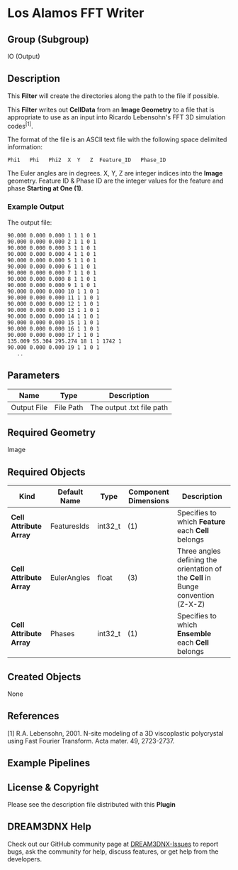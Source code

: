 # Los Alamos FFT Writer

## Group (Subgroup)

IO (Output)

## Description

This **Filter** will create the directories along the path to the file if possible.

This **Filter** writes out **CellData** from an **Image Geometry** to a file that is appropriate to use as an input into Ricardo Lebensohn's FFT 3D simulation codes<sup>[1]</sup>.

The format of the file is an ASCII text file with the following space delimited information:

    Phi1   Phi   Phi2  X  Y   Z  Feature_ID   Phase_ID

The Euler angles are in degrees. X, Y, Z are integer indices into the **Image** geometry. Feature ID & Phase ID are the integer values for the feature and phase **Starting at One (1)**.

### Example Output

The output file:     

    90.000 0.000 0.000 1 1 1 0 1
    90.000 0.000 0.000 2 1 1 0 1 
    90.000 0.000 0.000 3 1 1 0 1  
    90.000 0.000 0.000 4 1 1 0 1
    90.000 0.000 0.000 5 1 1 0 1  
    90.000 0.000 0.000 6 1 1 0 1
    90.000 0.000 0.000 7 1 1 0 1
    90.000 0.000 0.000 8 1 1 0 1
    90.000 0.000 0.000 9 1 1 0 1  
    90.000 0.000 0.000 10 1 1 0 1
    90.000 0.000 0.000 11 1 1 0 1 
    90.000 0.000 0.000 12 1 1 0 1  
    90.000 0.000 0.000 13 1 1 0 1
    90.000 0.000 0.000 14 1 1 0 1  
    90.000 0.000 0.000 15 1 1 0 1
    90.000 0.000 0.000 16 1 1 0 1
    90.000 0.000 0.000 17 1 1 0 1
    135.009 55.304 295.274 18 1 1 1742 1 
    90.000 0.000 0.000 19 1 1 0 1 
       ..  

## Parameters

| Name             | Type | Description |
|------------------|------|-------------|
| Output File | File Path | The output .txt file path |

## Required Geometry

Image

## Required Objects

| Kind | Default Name | Type | Component Dimensions | Description |
|------|--------------|------|----------------------|-------------|
| **Cell Attribute Array** | FeaturesIds | int32_t | (1) | Specifies to which **Feature** each **Cell** belongs |
| **Cell Attribute Array** | EulerAngles | float | (3) | Three angles defining the orientation of the **Cell** in Bunge convention (Z-X-Z) |
| **Cell Attribute Array** | Phases | int32_t | (1) |  Specifies to which **Ensemble** each **Cell** belongs |

## Created Objects

None

## References

[1] R.A. Lebensohn, 2001. N-site modeling of a 3D viscoplastic polycrystal using Fast Fourier Transform. Acta mater. 49, 2723-2737.

## Example Pipelines

## License & Copyright

Please see the description file distributed with this **Plugin**

## DREAM3DNX Help

Check out our GitHub community page at [DREAM3DNX-Issues](https://github.com/BlueQuartzSoftware/DREAM3DNX-Issues) to report bugs, ask the community for help, discuss features, or get help from the developers.


